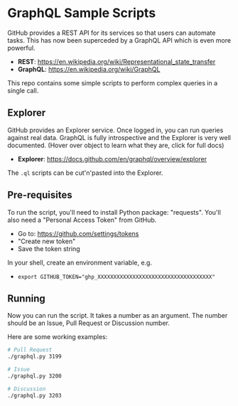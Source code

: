 # GraphQL Sample Scripts

GitHub provides a REST API for its services so that users can automate tasks.
This has now been superceded by a GraphQL API which is even more powerful.

- **REST**: https://en.wikipedia.org/wiki/Representational_state_transfer
- **GraphQL**: https://en.wikipedia.org/wiki/GraphQL

This repo contains some simple scripts to perform complex queries in a single call.

## Explorer

GitHub provides an Explorer service.  Once logged in, you can run queries
against real data.  GraphQL is fully introspective and the Explorer is very well
documented.  (Hover over object to learn what they are, click for full docs)

- **Explorer**: https://docs.github.com/en/graphql/overview/explorer

The `.ql` scripts can be cut'n'pasted into the Explorer.

## Pre-requisites

To run the script, you'll need to install Python package: "requests".
You'll also need a "Personal Access Token" from GitHub.

- Go to: https://github.com/settings/tokens
- "Create new token"
- Save the token string

In your shell, create an environment variable, e.g.

- `export GITHUB_TOKEN="ghp_XXXXXXXXXXXXXXXXXXXXXXXXXXXXXXXXXXXX"`

## Running

Now you can run the script.
It takes a number as an argument.
The number should be an Issue, Pull Request or Discussion number.

Here are some working examples:

```sh
# Pull Request
./graphql.py 3199

# Issue
./graphql.py 3200

# Discussion
./graphql.py 3203
```

